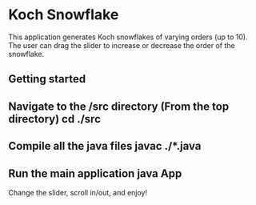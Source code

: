 # Koch Snowflake

This application generates Koch snowflakes of varying orders (up to 10). The user can drag the slider to increase or decrease the order of the snowflake.

## Getting started
Navigate to the /src directory
(From the top directory)
cd ./src
---
Compile all the java files
javac ./*.java
---
Run the main application 
java App
---


Change the slider, scroll in/out, and enjoy!
